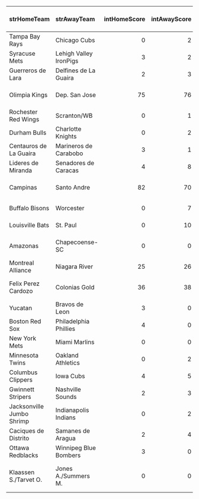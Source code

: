 | strHomeTeam               | strAwayTeam            |   intHomeScore |   intAwayScore | strStatus      | strCountry        | strLeague                       | strSport          | Rating   | TV Listing Link                                                                                                 |
|:--------------------------|:-----------------------|---------------:|---------------:|:---------------|:------------------|:--------------------------------|:------------------|:---------|:----------------------------------------------------------------------------------------------------------------|
| Tampa Bay Rays            | Chicago Cubs           |              0 |              2 | 6th Inning     | USA               | MLB                             | baseball          | 53       | <a href="https://www.mlb.com/schedule">MLB Schedule</a>                                                         |
| Syracuse Mets             | Lehigh Valley IronPigs |              3 |              2 | 6th Inning     | USA               | IL - First stage                | baseball          | 52       | <a href="http://milb.tv/">MiLB.TV</a>                                                                           |
| Guerreros de Lara         | Delfines de La Guaira  |              2 |              3 | 7th Inning     | VENEZUELA         | LMBP                            | baseball          | 46       | <a href="https://www.youtube.com/@LMBPVE/streams">YouTube</a>                                                   |
| Olimpia Kings             | Dep. San Jose          |             75 |             76 | 4th Quarter 10 | PARAGUAY          | LNB - Apertura - Winners        | basketball        | 45       | -                                                                                                               |
| Rochester Red Wings       | Scranton/WB            |              0 |              1 | 5th Inning     | USA               | IL - First stage                | baseball          | 39       | <a href="http://milb.tv/">MiLB.TV</a>                                                                           |
| Durham Bulls              | Charlotte Knights      |              0 |              2 | 6th Inning     | USA               | IL - First stage                | baseball          | 31       | <a href="http://milb.tv/">MiLB.TV</a>                                                                           |
| Centauros de La Guaira    | Marineros de Carabobo  |              3 |              1 | 6th Inning     | VENEZUELA         | LMBP                            | baseball          | 29       | <a href="https://www.youtube.com/@LMBPVE/streams">YouTube</a>                                                   |
| Lideres de Miranda        | Senadores de Caracas   |              4 |              8 | 7th Inning     | VENEZUELA         | LMBP                            | baseball          | 24       | <a href="https://www.youtube.com/@LMBPVE/streams">YouTube</a>                                                   |
| Campinas                  | Santo Andre            |             82 |             70 | 4th Quarter 6  | BRAZIL            | LBF Women - Play Offs           | basketball        | -2       | <a href="https://www.youtube.com/@LiveBasketballBR/streams">YouTube</a>                                         |
| Buffalo Bisons            | Worcester              |              0 |              7 | 5th Inning     | USA               | IL - First stage                | baseball          | -7       | <a href="http://milb.tv/">MiLB.TV</a>                                                                           |
| Louisville Bats           | St. Paul               |              0 |             10 | 6th Inning     | USA               | IL - First stage                | baseball          | -9       | <a href="http://milb.tv/">MiLB.TV</a>                                                                           |
| Amazonas                  | Chapecoense-SC         |              0 |              0 | 2              | BRAZIL            | Serie B                         | football          |          | <a href="https://www.livesoccertv.com/schedules/">Live Soccer TV</a>                                            |
| Montreal Alliance         | Niagara River          |             25 |             26 | 2nd Quarter 3  | CANADA            | CEBL                            | basketball        |          | <a href="https://plus.cebl.ca/">CEBL+</a>                                                                       |
| Felix Perez Cardozo       | Colonias Gold          |             36 |             38 | 2nd Quarter 6  | PARAGUAY          | LNB - Apertura - Winners        | basketball        |          | -                                                                                                               |
| Yucatan                   | Bravos de Leon         |              3 |              0 | 3rd Inning     | MEXICO            | LMB                             | baseball          |          | <a href="https://www.youtube.com/results?search_query=liga+mexicana+de+beisbol&sp=EgJAAQ%253D%253D">YouTube</a> |
| Boston Red Sox            | Philadelphia Phillies  |              4 |              0 | 3rd Inning     | USA               | MLB                             | baseball          |          | <a href="https://www.mlb.com/schedule">MLB Schedule</a>                                                         |
| New York Mets             | Miami Marlins          |              0 |              0 | 4th Inning     | USA               | MLB                             | baseball          |          | <a href="https://www.mlb.com/schedule">MLB Schedule</a>                                                         |
| Minnesota Twins           | Oakland Athletics      |              0 |              2 | 2nd Inning     | USA               | MLB                             | baseball          |          | <a href="https://www.mlb.com/schedule">MLB Schedule</a>                                                         |
| Columbus Clippers         | Iowa Cubs              |              4 |              5 | 3rd Inning     | USA               | IL - First stage                | baseball          |          | <a href="http://milb.tv/">MiLB.TV</a>                                                                           |
| Gwinnett Stripers         | Nashville Sounds       |              2 |              3 | 3rd Inning     | USA               | IL - First stage                | baseball          |          | <a href="http://milb.tv/">MiLB.TV</a>                                                                           |
| Jacksonville Jumbo Shrimp | Indianapolis Indians   |              0 |              2 | 4th Inning     | USA               | IL - First stage                | baseball          |          | <a href="http://milb.tv/">MiLB.TV</a>                                                                           |
| Caciques de Distrito      | Samanes de Aragua      |              2 |              4 | 3rd Inning     | VENEZUELA         | LMBP                            | baseball          |          | <a href="https://www.youtube.com/@LMBPVE/streams">YouTube</a>                                                   |
| Ottawa Redblacks          | Winnipeg Blue Bombers  |              3 |              0 | 1st Quarter 11 | CANADA            | CFL                             | american-football |          | <a href="https://www.cfl.ca/plus/">CFL+</a>                                                                     |
| Klaassen S./Tarvet O.     | Jones A./Summers M.    |              0 |              0 | Set 1          | ITF MEN - DOUBLES | M15 San Diego, CA 3 (USA), hard | tennis            |          | <a href="https://live.itftennis.com/en/live-streams/">ITF Live Streams</a>                                      |